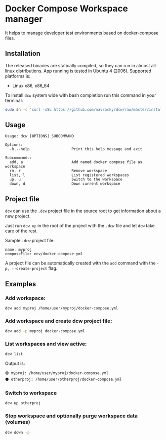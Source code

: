 # Docker Compose Workspace manager

It helps to manage developer test environments based on docker-compose files.

## Installation

The released binaries are statically compiled, so they can run in almost all linux distributions. App running is tested in Ubuntu 4 (2006). 
Supported platforms is:

* Linux x86, x86_64

To install `dcw` system wide with bash completion run this command in your terminal:

```sh
sudo sh -c 'curl -sSL https://github.com/navrocky/dcw/raw/master/install.sh | bash'
```

## Usage 

```
Usage: dcw [OPTIONS] SUBCOMMAND

Options:
  -h,--help                   Print this help message and exit

Subcommands:
  add, a                      Add named docker compose file as workspace
  rm, r                       Remove workspace
  list, l                     List registered workspaces
  up, u                       Switch to the workspace
  down, d                     Down current workspace
```

## Project file

`dcw` can use the `.dcw` project file in the source root to get information about a new project. 

Just run `dcw up` in the root of the project with the `.dcw` file and let `dcw` take care of the rest.

Sample `.dcw` project file:

```
name: myproj
composeFile: env/docker-compose.yml
```

A project file can be automatically created with the `add` command with the `-p, --create-project` flag.

## Examples

### Add workspace:

```sh
dcw add myproj /home/user/myproj/docker-compose.yml
```

### Add workspace and create dcw project file:

```sh
dcw add -p myproj docker-compose.yml
```

### List workspaces and view active:

```sh
dcw list
```

Output is:
```
🟢 myproj: /home/user/myproj/docker-compose.yml
⚫ otherproj: /home/user/otherproj/docker-compose.yml
```

### Switch to workspace

```sh
dcw up otherproj
```

### Stop workspace and optionally purge workspace data (volumes)

```sh
dcw down -p
```
